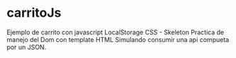 # carritoJs
Ejemplo de carrito con javascript LocalStorage
CSS - Skeleton 
Practica de manejo del Dom 
con template HTML 
Simulando consumir una api compueta por un JSON. 
